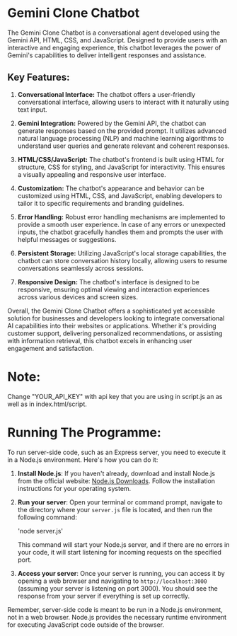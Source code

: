 # Gemini Clone Chatbot

The Gemini Clone Chatbot is a conversational agent developed using the Gemini API, HTML, CSS, and JavaScript. Designed to provide users with an interactive and engaging experience, this chatbot leverages the power of Gemini's capabilities to deliver intelligent responses and assistance.

## Key Features:

1. **Conversational Interface:** The chatbot offers a user-friendly conversational interface, allowing users to interact with it naturally using text input.

2. **Gemini Integration:** Powered by the Gemini API, the chatbot can generate responses based on the provided prompt. It utilizes advanced natural language processing (NLP) and machine learning algorithms to understand user queries and generate relevant and coherent responses.

3. **HTML/CSS/JavaScript:** The chatbot's frontend is built using HTML for structure, CSS for styling, and JavaScript for interactivity. This ensures a visually appealing and responsive user interface.

4. **Customization:** The chatbot's appearance and behavior can be customized using HTML, CSS, and JavaScript, enabling developers to tailor it to specific requirements and branding guidelines.

5. **Error Handling:** Robust error handling mechanisms are implemented to provide a smooth user experience. In case of any errors or unexpected inputs, the chatbot gracefully handles them and prompts the user with helpful messages or suggestions.

6. **Persistent Storage:** Utilizing JavaScript's local storage capabilities, the chatbot can store conversation history locally, allowing users to resume conversations seamlessly across sessions.

7. **Responsive Design:** The chatbot's interface is designed to be responsive, ensuring optimal viewing and interaction experiences across various devices and screen sizes.

Overall, the Gemini Clone Chatbot offers a sophisticated yet accessible solution for businesses and developers looking to integrate conversational AI capabilities into their websites or applications. Whether it's providing customer support, delivering personalized recommendations, or assisting with information retrieval, this chatbot excels in enhancing user engagement and satisfaction.

# Note:
Change "YOUR_API_KEY" with api key that you are using in script.js an as well as in index.html/script.

# Running The Programme:
To run server-side code, such as an Express server, you need to execute it in a Node.js environment. Here's how you can do it:

1. **Install Node.js**: If you haven't already, download and install Node.js from the official website: [Node.js Downloads](https://nodejs.org/en/download/). Follow the installation instructions for your operating system.

2. **Run your server**: Open your terminal or command prompt, navigate to the directory where your `server.js` file is located, and then run the following command:
   
   'node server.js'
   
   This command will start your Node.js server, and if there are no errors in your code, it will start listening for incoming requests on the specified port.

3. **Access your server**: Once your server is running, you can access it by opening a web browser and navigating to `http://localhost:3000` (assuming your server is listening on port 3000). You should see the response from your server if everything is set up correctly.

Remember, server-side code is meant to be run in a Node.js environment, not in a web browser. Node.js provides the necessary runtime environment for executing JavaScript code outside of the browser.
